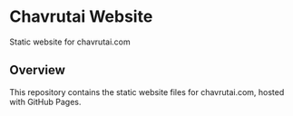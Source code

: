 # Chavrutai Website

Static website for chavrutai.com

## Overview
This repository contains the static website files for chavrutai.com, hosted with GitHub Pages.

